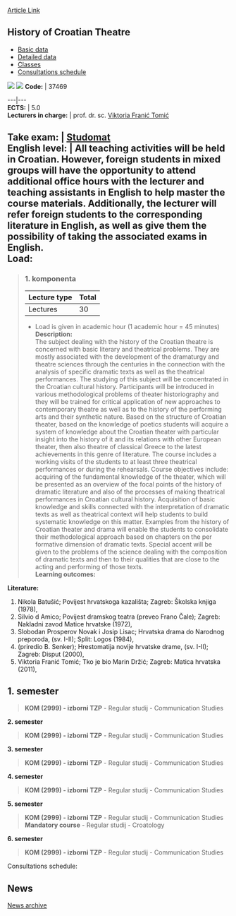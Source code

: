 [Article Link](https://www.fhs.hr/en/course/hoct)

## History of Croatian Theatre
  * [Basic data](https://www.fhs.hr/en/course/hoct#v1id-523782_774150_1_0 "Basic data")
  * [Detailed data](https://www.fhs.hr/en/course/hoct#v1id-523782_774150_1_1 "Detailed data")
  * [Classes](https://www.fhs.hr/en/course/hoct#v1id-523782_774150_1_2 "Classes")
  * [Consultations schedule](https://www.fhs.hr/en/course/hoct#v1id-523782_774150_1_3 "Consultations schedule")


[![](https://www.fhs.hr/img/flags/gif/hr.gif)](https://www.fhs.hr/predmet/phk) [![](https://www.fhs.hr/img/flags/gif/gb.gif)](https://www.fhs.hr/en/course/hoct)
**Code:** |  37469  
  
---|---  
**ECTS:** |  5.0   
**Lecturers in charge:** |  prof. dr. sc. [Viktoria Franić Tomić](https://www.fhs.hr/staff/viktoria.franic_tomic)   
  
**Take exam:** |  [Studomat](http://www.isvu.hr/studomat)  
**English level:** |  All teaching activities will be held in Croatian. However, foreign students in mixed groups will have the opportunity to attend additional office hours with the lecturer and teaching assistants in English to help master the course materials. Additionally, the lecturer will refer foreign students to the corresponding literature in English, as well as give them the possibility of taking the associated exams in English.   
**Load:**  
---  
> ### 1. komponenta
> | Lecture type | Total  
> ---|---  
> Lectures | 30  
> * Load is given in academic hour (1 academic hour = 45 minutes)   
**Description:**  
> The subject dealing with the history of the Croatian theatre is concerned with basic literary and theatrical problems. They are mostly associated with the development of the dramaturgy and theatre sciences through the centuries in the connection with the analysis of specific dramatic texts as well as the theatrical performances. The studying of this subject will be concentrated in the Croatian cultural history. Participants will be introduced in various methodological problems of theater historiography and they will be trained for critical application of new approaches to contemporary theatre as well as to the history of the performing arts and their synthetic nature. Based on the structure of Croatian theater, based on the knowledge of poetics students will acquire a system of knowledge about the Croatian theater with particular insight into the history of it and its relations with other European theater, then also theatre of classical Greece to the latest achievements in this genre of literature. The course includes a working visits of the students to at least three theatrical performances or during the rehearsals. Course objectives include: acquiring of the fundamental knowledge of the theater, which will be presented as an overview of the focal points of the history of dramatic literature and also of the processes of making theatrical performances in Croatian cultural history. Acquisition of basic knowledge and skills connected with the interpretation of dramatic texts as well as theatrical context will help students to build systematic knowledge on this matter. Examples from the history of Croatian theater and drama will enable the students to consolidate their methodological approach based on chapters on the per formative dimension of dramatic texts. Special accent will be given to the problems of the science dealing with the composition of dramatic texts and then to their qualities that are close to the acting and performing of those texts.  
**Learning outcomes:**  

  
**Literature:**  
  1. Nikola Batušić; Povijest hrvatskoga kazališta; Zagreb: Školska knjiga (1978), 
  2. Silvio d Amico; Povijest dramskog teatra (preveo Frano Čale); Zagreb: Nakladni zavod Matice hrvatske (1972), 
  3. Slobodan Prosperov Novak i Josip Lisac; Hrvatska drama do Narodnog preporoda, (sv. I-II); Split: Logos (1984), 
  4. (priredio B. Senker); Hrestomatija novije hrvatske drame, (sv. I-II); Zagreb: Disput (2000), 
  5. Viktoria Franić Tomić; Tko je bio Marin Držić; Zagreb: Matica hrvatska (2011), 

  
**1. semester**  
---  
> **KOM (2999) - izborni TZP** - Regular studij - Communication Studies  
>   
  
**2. semester**  
> **KOM (2999) - izborni TZP** - Regular studij - Communication Studies  
>   
  
**3. semester**  
> **KOM (2999) - izborni TZP** - Regular studij - Communication Studies  
>   
  
**4. semester**  
> **KOM (2999) - izborni TZP** - Regular studij - Communication Studies  
>   
  
**5. semester**  
> **KOM (2999) - izborni TZP** - Regular studij - Communication Studies  
>  **Mandatory course** - Regular studij - Croatology  
>   
  
**6. semester**  
> **KOM (2999) - izborni TZP** - Regular studij - Communication Studies  
>   
Consultations schedule: 


## News
[News archive](https://www.fhs.hr/en/course/hoct?@=20q2p#news_85028 "News archive")
